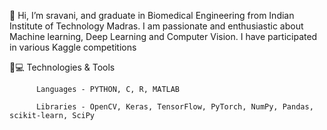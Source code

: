  👋 Hi, I’m sravani, and graduate in Biomedical Engineering from Indian Institute of Technology Madras.
 I am passionate and enthusiastic about Machine learning, Deep Learning and Computer Vision.
 I have participated in various Kaggle competitions

🚀💻 Technologies & Tools

          Languages - PYTHON, C, R, MATLAB

          Libraries - OpenCV, Keras, TensorFlow, PyTorch, NumPy, Pandas, scikit-learn, SciPy
  
<!---
sravanis14/sravanis14 is a ✨ special ✨ repository because its `README.md` (this file) appears on your GitHub profile.
You can click the Preview link to take a look at your changes.
--->
